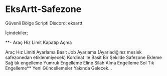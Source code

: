 # EksArtt-Safezone
Güvenli Bölge Scripti
Discord: eksartt

İçindekiler;

**- Araç Hiz Limit Kapatıp Açma

Araç Hız Limiti Ayarlama
Basit Job Ayarlama (Ayarladığınız meslek safezonedan etiklenmiyecek)
Kordinat İle Basit Bir Şekilde Safezone Ekleme
Sağ tık engelleme
Yumruk Engelleme
Eline Silah Alma Engelleme
Sol Tık Engelleme**
Yeni Güncellemeler Yakında Gelecek...
